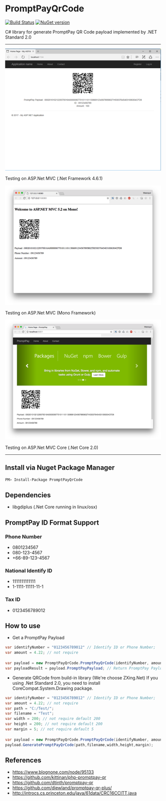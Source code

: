 # PromptPayQrCode
[![Build Status](https://travis-ci.org/Kusumoto/PromptPayQrCode.svg)](https://travis-ci.org/Kusumoto/PromptPayQrCode)
[![NuGet version](https://badge.fury.io/nu/PromptPayQrCode.svg)](https://badge.fury.io/nu/PromptPayQrCode)

C# library for generate PromptPay QR Code payload implemented by .NET Standard 2.0

---
![Testing on ASP.Net MVC (.Net Framework 4.6.1)](https://github.com/Kusumoto/PromptPayQrCode/raw/master/screenshot_mvc_framework.png)

Testing on ASP.Net MVC (.Net Framework 4.6.1)

![Testing on ASP.Net MVC (Mono Framework)](https://github.com/Kusumoto/PromptPayQrCode/raw/master/screenshot_mvc_mono.png)

Testing on ASP.Net MVC (Mono Framework)

![Testing on ASP.Net MVC Core (.Net Core 2.0)](https://github.com/Kusumoto/PromptPayQrCode/raw/master/screenshot_mvc_core2.png)

Testing on ASP.Net MVC Core (.Net Core 2.0)

---

## Install via Nuget Package Manager

```sh
PM> Install-Package PromptPayQrCode
```
## Dependencies
- libgdiplus (.Net Core running in linux/osx)

## PromptPay ID Format Support
### Phone Number
- 0801234567
- 080-123-4567
- +66-89-123-4567
### National Identify ID
- 1111111111111
- 1-1111-11111-11-1
### Tax ID
- 0123456789012

## How to use

- Get a PromptPay Payload
```C#
var identifyNumber = "0123456789012" // Identify ID or Phone Number;
var amount = 4.22; // not require

var payload = new PromptPayQrCode.PromptPayQrCode(identifyNumber, amount);
var payloadResult = payload.PromptPayPayload; // Return PromptPay Payload for using in other QRCode Library
```
- Generate QRCode from build-in library (We're choose ZXing.Net) If you using .Net Standard 2.0, you need to install CoreCompat.System.Drawing package.
```C#
var identifyNumber = "0123456789012" // Identify ID or Phone Number;
var amount = 4.22; // not require
var path = "C:/Test/";
var filename = "Test";
var width = 200; // not require default 200
var height = 200; // not require default 200
var margin = 5; // not require default 5

var payload = new PromptPayQrCode.PromptPayQrCode(identifyNumber, amount);
payload.GeneratePromptPayQrCode(path,filename,width,height,margin);
```

## References

- https://www.blognone.com/node/95133
- https://github.com/kittinan/php-promptpay-qr
- https://github.com/dtinth/promptpay-qr
- https://github.com/diewland/promptpay-qr-plus/
- http://introcs.cs.princeton.edu/java/61data/CRC16CCITT.java
